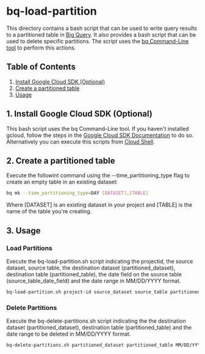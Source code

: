 # bq-load-partition

This directory contains a bash script that can be used to write query results to a partitioned table in [Big Query](https://cloud.google.com/bigquery/). It also provides a bash script that can be used to delete specific partitions. The script uses the [bq Command-Line tool](https://cloud.google.com/bigquery/bq-command-line-tool) to perform this actions.


## Table of Contents
1. [Install Google Cloud SDK (Optional)](#gcloud) 
2. [Create a partitioned table](#create-partitioned-table)
3. [Usage](#usage)

## <a name="gcloud"></a>1. Install Google Cloud SDK (Optional)

This bash script uses the bq Command-Line tool. If you haven't installed gcloud, follow the steps in the [Google Cloud SDK Documentation](https://cloud.google.com/sdk/docs/) to do so. Alternatively you can execute this scripts from [Cloud Shell](https://cloud.google.com/shell/).

## <a name="create-partitioned-table"></a>2. Create a partitioned table

Execute the followint command using the --time_partitioning_type flag to create an empty table in an existing dataset:

```bash
bq mk --time_partitioning_type=DAY [DATASET].[TABLE]
```

Where [DATASET] is an existing dataset in your project and [TABLE] is the name of the table you're creating.

## <a name="usage"></a>3. Usage

### Load Partitions

Execute the bq-load-partition.sh script indicating the projectid, the source dataset, source table, the destination dataset (partitioned_dataset), destination table (partitioned_table), the date field on the source table (source_table_date_field) and the date range in MM/DD/YYYY format.

```bash
bq-load-partition.sh project-id source_dataset source_table partitioned_dataset partitioned_table source_table_date_field MM/DD/YYYY MM/DD/YYYY
```

### Delete Partitions

Execute the bq-delete-partitions.sh script indicating the the destination dataset (partitioned_dataset), destination table (partitioned_table) and the date range to be deleted in MM/DD/YYYY format.

```bash
bq-delete-partitions.sh partitioned_dataset partitioned_table MM/DD/YYYY MM/DD/YYYY
```
